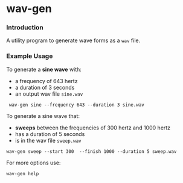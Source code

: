 # wav-gen

### Introduction

A utility program to generate wave forms as a `wav` file.


### Example Usage

To generate a **sine wave** with:
- a frequency of 643 hertz
- a duration of 3 seconds
- an output wav file `sine.wav`


```console
 wav-gen sine --frequency 643 --duration 3 sine.wav
```
To generate a sine wave that:
- **sweeps** between the frequencies of 300 hertz and 1000 hertz
- has a duration of 5 seconds
- is in the wav file `sweep.wav`

```console
wav-gen sweep --start 300  --finish 1000 --duration 5 sweep.wav
```

For more options use:

```console
wav-gen help
```

